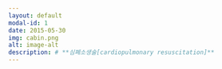 ```yaml
---
layout: default
modal-id: 1
date: 2015-05-30
img: cabin.png
alt: image-alt
description: # **심폐소생술[cardiopulmonary resuscitation]**
---
```



